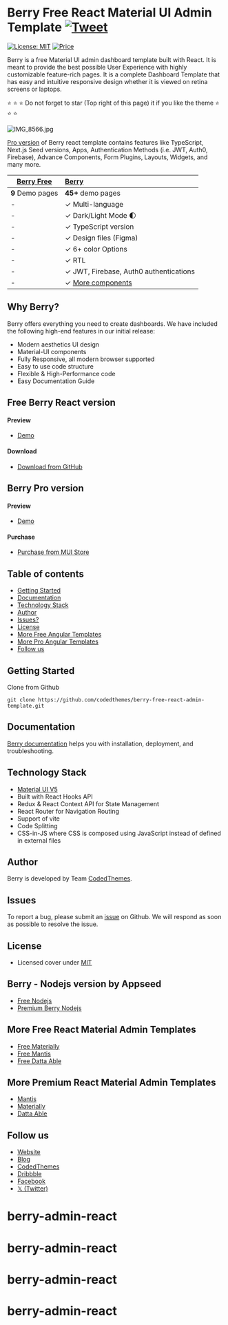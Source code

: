 # Berry Free React Material UI Admin Template [![Tweet](https://img.shields.io/twitter/url/http/shields.io.svg?style=social)](https://twitter.com/intent/tweet?text=Get%20Berry%20React%20-%20The%20most%20beautiful%20Material%20designed%20Admin%20Dashboard%20Template%20&url=https://berrydashboard.io&via=codedthemes&hashtags=reactjs,webdev,developers,javascript)

[![License: MIT](https://img.shields.io/badge/License-MIT-yellow.svg)](https://opensource.org/licenses/MIT)
[![Price](https://img.shields.io/badge/price-FREE-0098f7.svg)](https://github.com/codedthemes/berry-free-react-admin-template/blob/main/LICENSE)

Berry is a free Material UI admin dashboard template built with React. It is meant to provide the best possible User Experience with highly customizable feature-rich pages. It is a complete Dashboard Template that has easy and intuitive responsive design whether it is viewed on retina screens or laptops.

:star: :star: :star: Do not forget to star (Top right of this page) it if you like the theme :star: :star: :star:

![IMG_8566.jpg](https://berrydashboard.io/imp-images/berry-github-free-repo-1.jpg)

[Pro version](https://berrydashboard.io) of Berry react template contains features like TypeScript, Next.js Seed versions, Apps, Authentication Methods (i.e. JWT, Auth0, Firebase), Advance Components, Form Plugins, Layouts, Widgets, and many more.

| [Berry Free](https://berrydashboard.io/free/) | [Berry](https://material-ui.com/store/items/berry-react-material-admin/) |
| --------------------------------------------- | :----------------------------------------------------------------------- |
| **9** Demo pages                              | **45+** demo pages                                                       |
| -                                             | ✓ Multi-language                                                         |
| -                                             | ✓ Dark/Light Mode 🌓                                                     |
| -                                             | ✓ TypeScript version                                                     |
| -                                             | ✓ Design files (Figma)                                                   |
| -                                             | ✓ 6+ color Options                                                       |
| -                                             | ✓ RTL                                                                    |
| -                                             | ✓ JWT, Firebase, Auth0 authentications                                   |
| -                                             | ✓ [More components](https://berrydashboard.io/dashboard/default)         |

## Why Berry?

Berry offers everything you need to create dashboards. We have included the following high-end features in our initial release:

-   Modern aesthetics UI design
-   Material-UI components
-   Fully Responsive, all modern browser supported
-   Easy to use code structure
-   Flexible & High-Performance code
-   Easy Documentation Guide

## Free Berry React version

#### Preview

- [Demo](https://berrydashboard.io/free/)

#### Download

- [Download from GitHub](https://github.com/codedthemes/berry-free-react-admin-template)

## Berry Pro version

#### Preview

- [Demo](https://berrydashboard.io)

#### Purchase

- [Purchase from MUI Store](https://material-ui.com/store/items/berry-react-material-admin/)

## Table of contents

-   [Getting Started](#getting-started)
-   [Documentation](#documentation)
-   [Technology Stack](#technology-stack)
-   [Author](#author)
-   [Issues?](#issues)
-   [License](#license)
-   [More Free Angular Templates](#more-free-react-material-admin-templates)
-   [More Pro Angular Templates](#more-premium-react-material-admin-templates)
-   [Follow us](#follow-us)

## Getting Started

Clone from Github

```
git clone https://github.com/codedthemes/berry-free-react-admin-template.git
```

## Documentation

[Berry documentation](https://codedthemes.gitbook.io/berry/) helps you with installation, deployment, and troubleshooting.

## Technology Stack

-   [Material UI V5](https://material-ui.com/)
-   Built with React Hooks API
-   Redux & React Context API for State Management
-   React Router for Navigation Routing
-   Support of vite
-   Code Splitting
-   CSS-in-JS where CSS is composed using JavaScript instead of defined in external files

## Author

Berry is developed by Team [CodedThemes](https://codedthemes.com).

## Issues

To report a bug, please submit an [issue](https://github.com/codedthemes/berry-free-react-admin-template/issues) on Github. We will respond as soon as possible to resolve the issue.

## License

-   Licensed cover under [MIT](https://github.com/codedthemes/datta-able-bootstrap-dashboard/blob/master/LICENSE)

## Berry - Nodejs version by Appseed

-   [Free Nodejs](https://appseed.us/product/react-node-js-berry-dashboard)
-   [Premium Berry Nodejs](https://appseed.us/full-stack/react-berry-dashboard)

## More Free React Material Admin Templates

-   [Free Materially](https://codedthemes.com/item/materially-free-reactjs-admin-template/)
-   [Free Mantis](https://mantisdashboard.io/free/)
-   [Free Datta Able](https://lite.codedthemes.com/datta-able/react/default)

## More Premium React Material Admin Templates

-   [Mantis](https://mui.com/store/items/mantis-react-admin-dashboard-template/)
-   [Materially](https://codedthemes.com/item/materially-reactjs-admin-dashboard/)
-   [Datta Able](https://codedthemes.com/item/datta-able-react-admin-template/)

## Follow us

-   [Website](https://berrydashboard.io)
-   [Blog](https://blog.berrydashboard.io)
-   [CodedThemes](https://codedthemes.com)
-   [Dribbble](https://dribbble.com/codedthemes)
-   [Facebook](https://www.facebook.com/codedthemes)
-   [𝕏 (Twitter)](https://twitter.com/codedthemes)
# berry-admin-react
# berry-admin-react
# berry-admin-react
# berry-admin-react
